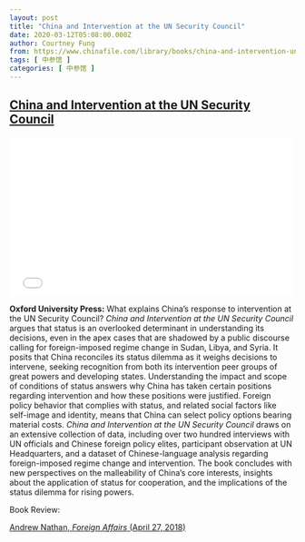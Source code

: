 ```yaml
---
layout: post
title: "China and Intervention at the UN Security Council"
date: 2020-03-12T05:08:00.000Z
author: Courtney Fung
from: https://www.chinafile.com/library/books/china-and-intervention-un-security-council
tags: [ 中参馆 ]
categories: [ 中参馆 ]
---
```

<!--1583989680000-->
[China and Intervention at the UN Security Council](https://www.chinafile.com/library/books/china-and-intervention-un-security-council)
------

<div>
<div class="content">    <div class="field field-name-field-video-embed field-type-video-embed-field field-label-hidden">                      <div class="embedded-video video-above-fold">  <div class="player">    <iframe class id="vimeo-396777630--2" width="500" height="281" src="//player.vimeo.com/video/396777630?width=500&height=281&color=ffffff&portrait=0&title=0&byline=0&autoplay=0&loop=0&player_id=vimeo-396777630--2" frameborder="0" webkitallowfullscreen mozallowfullscreen allowfullscreen></iframe>  </div></div>            </div><div class="field field-name-body field-type-text-with-summary field-label-hidden">      <p><strong>Oxford University Press:</strong> What explains China’s response to intervention at the UN Security Council? <em>China and Intervention at the UN Security Council</em> argues that status is an overlooked determinant in understanding its decisions, even in the apex cases that are shadowed by a public discourse calling for foreign-imposed regime change in Sudan, Libya, and Syria. It posits that China reconciles its status dilemma as it weighs decisions to intervene, seeking recognition from both its intervention peer groups of great powers and developing states. Understanding the impact and scope of conditions of status answers why China has taken certain positions regarding intervention and how these positions were justified. Foreign policy behavior that complies with status, and related social factors like self-image and identity, means that China can select policy options bearing material costs. <em>China and Intervention at the UN Security Council</em> draws on an extensive collection of data, including over two hundred interviews with UN officials and Chinese foreign policy elites, participant observation at UN Headquarters, and a dataset of Chinese-language analysis regarding foreign-imposed regime change and intervention. The book concludes with new perspectives on the malleability of China’s core interests, insights about the application of status for cooperation, and the implications of the status dilemma for rising powers.<span class="cube"></span></p>  </div><div class="field field-name-field-book-review field-type-text-long field-label-above">    <div class="field-label">Book Review: </div>                      <p><a href="https://www.foreignaffairs.com/reviews/capsule-review/2020-02-11/china-and-intervention-un-security-council-reconciling-status" target="_blank" rel="nofollow">Andrew Nathan, <em>Foreign Affairs</em> (April 27, 2018)</a></p>            </div>  </div>
</div>
